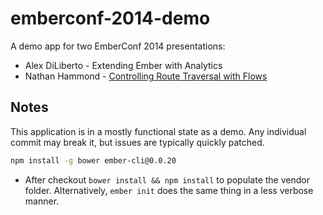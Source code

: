 emberconf-2014-demo
===================

A demo app for two EmberConf 2014 presentations:

- Alex DiLiberto - Extending Ember with Analytics
- Nathan Hammond - [Controlling Route Traversal with Flows](http://emberconf.com/schedule.html#hammond)

## Notes

This application is in a mostly functional state as a demo. Any individual commit may break it, but issues are typically quickly patched.

```bash
npm install -g bower ember-cli@0.0.20
```

- After checkout `bower install && npm install` to populate the vendor folder. Alternatively, `ember init` does the same thing in a less verbose manner.
